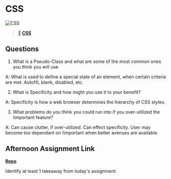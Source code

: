 # CSS

![CSS](https://bcw.blob.core.windows.net/public/cssUnit/1411879719053976)

> **📖 [CSS](https://codeworksacademy.com/fs-student-guide/resources/wk1/03-CSS)**

## Questions

1. What is a Pseudo-Class and what are some of the most common ones you think you will use

A: What is used to define a special state of an element, when certain criteria are met. Autofill, blank, disabled, etc.

2. What is Specificity and how might you use it to your benefit?

A: Specificity is how a web browser determines the hierarchy of CSS styles.

3. What problems do you think you could run into if you over-utilized the !important feature?

A: Can cause clutter, if over-utilized. Can effect specificity. User may become too dependant on !important when better avenues are available.

## Afternoon Assignment Link

**[Repo](https://github.com/Molly-Nettleton/<ASSIGNMENT_REPO>)**

Identify at least 1 takeaway from today's assignment
